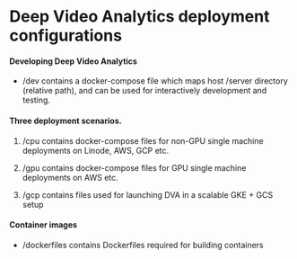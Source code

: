 # Deep Video Analytics deployment configurations

#### Developing Deep Video Analytics

- /dev contains a docker-compose file which maps host /server directory (relative path), and can be used
       for interactively development and testing.

#### Three deployment scenarios.

1. /cpu contains docker-compose files for non-GPU single machine deployments on Linode, AWS, GCP etc.

2. /gpu contains docker-compose files for GPU single machine deployments on AWS etc.

3. /gcp contains files used for launching DVA in a scalable GKE + GCS setup

#### Container images

- /dockerfiles contains Dockerfiles required for building containers